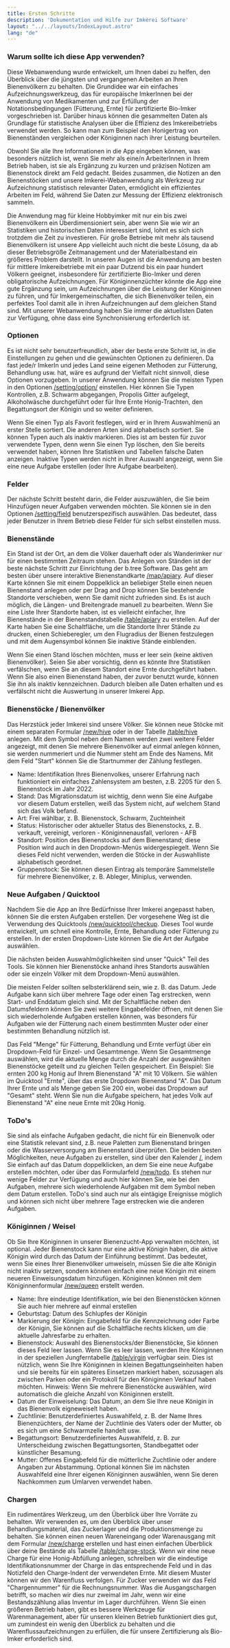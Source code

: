 ```yaml
---
title: Ersten Schritte
description: 'Dokumentation und Hilfe zur Imkerei Software'
layout: "../../layouts/IndexLayout.astro"
lang: "de"
---
```


### Warum sollte ich diese App verwenden?

Diese Webanwendung wurde entwickelt, um Ihnen dabei zu helfen, den Überblick über die jüngsten und vergangenen Arbeiten an Ihren Bienenvölkern zu behalten. Die Grundidee war ein einfaches Aufzeichnungswerkzeug, das für europäische ImkerInnen bei der Anwendung von Medikamenten und zur Erfüllung der Notationsbedingungen (Fütterung, Ernte) für zertifizierte Bio-Imker vorgeschrieben ist. Darüber hinaus können die gesammelten Daten als Grundlage für statistische Analysen über die Effizienz des Imkereibetriebs verwendet werden. So kann man zum Beispiel den Honigertrag von Bienenständen vergleichen oder Königinnen nach ihrer Leistung beurteilen.

Obwohl Sie alle Ihre Informationen in die App eingeben können, was besonders nützlich ist, wenn Sie mehr als eine/n ArbeiterInnen in Ihrem Betrieb haben, ist sie als Ergänzung zu kurzen und präzisen Notizen am Bienenstock direkt am Feld gedacht. Beides zusammen, die Notizen an den Bienenstöcken und unsere Imkerei-Webanwendung als Werkzeug zur Aufzeichnung statistisch relevanter Daten, ermöglicht ein effizientes Arbeiten im Feld, während Sie Daten zur Messung der Effizienz elektronisch sammeln.

Die Anwendung mag für kleine Hobbyimker mit nur ein bis zwei Bienenvölkern ein Überdimensioniert sein, aber wenn Sie wie wir an Statistiken und historischen Daten interessiert sind, lohnt es sich sich trotzdem die Zeit zu investieren. Für große Betriebe mit mehr als tausend Bienenvölkern ist unsere App vielleicht auch nicht die beste Lösung, da ab dieser Betriebsgröße Zeitmanagement und der Materialbestand ein größeres Problem darstellt. In unseren Augen ist die Anwendung am besten für mittlere Imkereibetriebe mit ein paar Dutzend bis ein paar hundert Völkern geeignet, insbesondere für zertifizierte Bio-Imker und deren obligatorische Aufzeichnungen. Für Königinnenzüchter könnte die App eine gute Ergänzung sein, um Aufzeichnungen über die Leistung der Königinnen zu führen, und für Imkergemeinschaften, die sich Bienenvölker teilen, ein perfektes Tool damit alle in ihren Aufzeichnungen auf dem gleichen Stand sind. Mit unserer Webanwendung haben Sie immer die aktuellsten Daten zur Verfügung, ohne dass eine Synchronisierung erforderlich ist.

### Optionen

Es ist nicht sehr benutzerfreundlich, aber der beste erste Schritt ist, in die Einstellungen zu gehen und die gewünschten Optionen zu definieren. Da fast jede/r ImkerIn und jedes Land seine eigenen Methoden zur Fütterung, Behandlung usw. hat, wäre es aufgrund der Vielfalt nicht sinnvoll, diese Optionen vorzugeben. In unserer Anwendung können Sie die meisten Typen in den Optionen [/setting/option/](https://app.btree.at/setting/option/checkup_types) einstellen. Hier können Sie Typen Kontrollen, z.B. Schwarm abgegangen, Propolis Gitter aufgelegt, Alkoholwäsche durchgeführt oder für Ihre Ernte Honig-Trachten, den Begattungsort der Königin und so weiter definieren.

Wenn Sie einen Typ als Favorit festlegen, wird er in Ihrem Auswahlmenü an erster Stelle sortiert. Die anderen Arten sind alphabetisch sortiert. Sie können Typen auch als inaktiv markieren. Dies ist am besten für zuvor verwendete Typen, denn wenn Sie einen Typ löschen, den Sie bereits verwendet haben, können Ihre Statistiken und Tabellen falsche Daten anzeigen. Inaktive Typen werden nicht in Ihrer Auswahl angezeigt, wenn Sie eine neue Aufgabe erstellen (oder Ihre Aufgabe bearbeiten).

### Felder

Der nächste Schritt besteht darin, die Felder auszuwählen, die Sie beim Hinzufügen neuer Aufgaben verwenden möchten. Sie können sie in den Optionen [/setting/field](https://app.btree.at/setting/field) benutzerspezifisch auswählen. Das bedeutet, dass jeder Benutzer in Ihrem Betrieb diese Felder für sich selbst einstellen muss.

### Bienenstände

Ein Stand ist der Ort, an dem die Völker dauerhaft oder als Wanderimker nur für einen bestimmten Zeitraum stehen. Das Anlegen von Ständen ist der beste nächste Schritt zur Einrichtung der b.tree Software. Das geht am besten über unsere interaktive Bienenstandkarte [/map/apiary](https://app.btree.at/map/apiary). Auf dieser Karte können Sie mit einem Doppelklick an beliebiger Stelle einen neuen Bienenstand anlegen oder per Drag and Drop können Sie bestehende Standorte verschieben, wenn Sie damit nicht zufrieden sind. Es ist auch möglich, die Längen- und Breitengrade manuell zu bearbeiten. Wenn Sie eine Liste Ihrer Standorte haben, ist es vielleicht einfacher, Ihre Bienenstände in der Bienenstandstabelle [/table/apiary](https://app.btree.at/table/apiary) zu erstellen. Auf der Karte haben Sie eine Schaltfläche, um die Standorte Ihrer Stände zu drucken, einen Schieberegler, um den Flugradius der Bienen festzulegen und mit dem Augensymbol können Sie inaktive Stände einblenden.

Wenn Sie einen Stand löschen möchten, muss er leer sein (keine aktiven Bienenvölker). Seien Sie aber vorsichtig, denn es könnte Ihre Statistiken verfälschen, wenn Sie an diesem Standort eine Ernte durchgeführt haben. Wenn Sie also einen Bienenstand haben, der zuvor benutzt wurde, können Sie ihn als inaktiv kennzeichnen. Dadurch bleiben alle Daten erhalten und es verfälscht nicht die Auswertung in unserer Imkerei App.

### Bienenstöcke / Bienenvölker

Das Herzstück jeder Imkerei sind unsere Völker. Sie können neue Stöcke mit einem separaten Formular [/new/hive](https://app.btree.at/new/hive) oder in der Tabelle [/table/hive](https://app.btree.at/table/hive) anlegen. Mit dem Symbol neben dem Namen werden zwei weitere Felder angezeigt, mit denen Sie mehrere Bienenvölker auf einmal anlegen können, sie werden nummeriert und die Nummer steht am Ende des Namens. Mit dem Feld "Start" können Sie die Startnummer der Zählung festlegen.

- Name: Identifikation Ihres Bienenvolkes, unserer Erfahrung nach funktioniert ein einfaches Zahlensystem am besten, z.B. 2205 für den 5. Bienenstock im Jahr 2022.
- Stand: Das Migrationsdatum ist wichtig, denn wenn Sie eine Aufgabe vor diesem Datum erstellen, weiß das System nicht, auf welchem Stand sich das Volk befand.
- Art: Frei wählbar, z. B. Bienenstock, Schwarm, Zuchteinheit
- Status: Historischer oder aktueller Status des Bienenstocks, z. B. verkauft, vereinigt, verloren - Königinnenausfall, verloren - AFB
- Standort: Position des Bienenstocks auf dem Bienenstand; diese Position wird auch in den Dropdown-Menüs widergespiegelt. Wenn Sie dieses Feld nicht verwenden, werden die Stöcke in der Auswahlliste alphabetisch geordnet.
- Gruppenstock: Sie können diesen Eintrag als temporäre Sammelstelle für mehrere Bienenvölker, z. B. Ableger, Miniplus, verwenden.

### Neue Aufgaben / Quicktool

Nachdem Sie die App an Ihre Bedürfnisse Ihrer Imkerei angepasst haben, können Sie die ersten Aufgaben erstellen. Der vorgesehene Weg ist die Verwendung des Quicktools [/new/quicktool/checkup](https://app.btree.at/new/quicktool/checkup). Dieses Tool wurde entwickelt, um schnell eine Kontrolle, Ernte, Behandlung oder Fütterung zu erstellen. In der ersten Dropdown-Liste können Sie die Art der Aufgabe auswählen.

Die nächsten beiden Auswahlmöglichkeiten sind unser "Quick" Teil des Tools. Sie können hier Bienenstöcke anhand ihres Standorts auswählen oder sie einzeln Völker mit dem Dropdown-Menü auswählen.

Die meisten Felder sollten selbsterklärend sein, wie z. B. das Datum. Jede Aufgabe kann sich über mehrere Tage oder einen Tag erstrecken, wenn Start- und Enddatum gleich sind. Mit der Schaltfläche neben den Datumsfeldern können Sie zwei weitere Eingabefelder öffnen, mit denen Sie sich wiederholende Aufgaben erstellen können, was besonders für Aufgaben wie der Fütterung nach einem bestimmten Muster oder einer bestimmten Behandlung nützlich ist.

Das Feld "Menge" für Fütterung, Behandlung und Ernte verfügt über ein Dropdown-Feld für Einzel- und Gesamtmenge. Wenn Sie Gesamtmenge auswählen, wird die aktuelle Menge durch die Anzahl der ausgewählten Bienenstöcke geteilt und zu gleichen Teilen gespeichert. Ein Beispiel: Sie ernten 200 kg Honig auf Ihrem Bienenstand "A" mit 10 Völkern. Sie wählen im Quicktool "Ernte", über das erste Dropdown Bienenstand "A". Das Datum Ihrer Ernte und als Menge geben Sie 200 ein, wobei das Dropdown auf "Gesamt" steht. Wenn Sie nun die Aufgabe speichern, hat jedes Volk auf Bienenstand "A" eine neue Ernte mit 20kg Honig.

### ToDo's

Sie sind als einfache Aufgaben gedacht, die nicht für ein Bienenvolk oder eine Statistik relevant sind, z.B. neue Paletten zum Bienenstand bringen oder die Wasserversorgung am Bienenstand überprüfen. Die beiden besten Möglichkeiten, neue Aufgaben zu erstellen, sind über den Kalender [/](https://app.btree.at/), indem Sie einfach auf das Datum doppelklicken, an dem Sie eine neue Aufgabe erstellen möchten, oder über das Formularfeld [/new/todo](https://app.btree.at/new/todo). Es stehen nur wenige Felder zur Verfügung und auch hier können Sie, wie bei den Aufgaben, mehrere sich wiederholende Aufgaben mit dem Symbol neben dem Datum erstellen. ToDo's sind auch nur als eintägige Ereignisse möglich und können sich nicht über mehrere Tage erstrecken wie die anderen Aufgaben.

### Königinnen / Weisel

Ob Sie Ihre Königinnen in unserer Bienenzucht-App verwalten möchten, ist optional. Jeder Bienenstock kann nur eine aktive Königin haben, die aktive Königin wird durch das Datum der Einführung bestimmt. Das bedeutet, wenn Sie eines Ihrer Bienenvölker umweiseln, müssen Sie die alte Königin nicht inaktiv setzen, sondern können einfach eine neue Königin mit einem neueren Einweisungsdatum hinzufügen. Königinnen können mit dem Königinnenformular [/new/queen](https://app.btree.at/new/queen) erstellt werden.

- Name: Ihre eindeutige Identifikation, wie bei den Bienenstöcken können Sie auch hier mehrere auf einmal erstellen
- Geburtstag: Datum des Schlupfes der Königin
- Markierung der Königin: Eingabefeld für die Kennzeichnung oder Farbe der Königin, Sie können auf die Schaltfläche rechts klicken, um die aktuelle Jahresfarbe zu erhalten.
- Bienenstock: Auswahl des Bienenstocks/der Bienenstöcke, Sie können dieses Feld leer lassen. Wenn Sie es leer lassen, werden Ihre Königinnen in der speziellen Jungferntabelle [/table/virgin](https://app.btree.at/table/virgin) verfügbar sein. Dies ist nützlich, wenn Sie Ihre Königinnen in kleinen Begattungseinheiten haben und sie bereits für ein späteres Einsetzen markiert haben, sozusagen als zwischen Parken oder ein Protokoll für den Königinnen Verkauf haben möchten. Hinweis: Wenn Sie mehrere Bienenstöcke auswählen, wird automatisch die gleiche Anzahl von Königinnen erstellt.
- Datum der Einweiselung: Das Datum, an dem Sie Ihre neue Königin in das Bienenvolk eigneweiselt haben.
- Zuchtlinie: Benutzerdefiniertes Auswahlfeld, z. B. der Name Ihres Bienenzüchters, der Name der Zuchtlinie des Vaters oder der Mutter, ob es sich um eine Schwarmzelle handelt usw.
- Begattungsort: Benutzerdefiniertes Auswahlfeld, z. B. zur Unterscheidung zwischen Begattungsorten, Standbegattet oder künstlicher Besamung.
- Mutter: Offenes Eingabefeld für die mütterliche Zuchtlinie oder andere Angaben zur Abstammung. Optional können Sie im nächsten Auswahlfeld eine Ihrer eigenen Königinnen auswählen, wenn Sie deren Nachkommen zum Umlarven verwendet haben.

### Chargen

Ein rudimentäres Werkzeug, um den Überblick über Ihre Vorräte zu behalten. Wir verwenden es, um den Überblick über unser Behandlungsmaterial, das Zuckerlager und die Produktionsmenge zu behalten. Sie können einen neuen Wareneingang oder Warenausgang mit dem Formular [/new/charge](https://app.btree.at/new/charge) erstellen und hast einen einfachen Überblick über deine Bestände als Tabelle [/table/charge-stock](https://app.btree.at/table/charge-stock). Wenn wir eine neue Charge für eine Honig-Abfüllung anlegen, schreiben wir die eindeutige Identifikationsnummer der Charge in das entsprechende Feld und in das Notizfeld den Charge-Indent der verwendeten Ernte. Mit diesem Muster können wir den Warenfluss verfolgen. Für Zucker verwenden wir das Feld "Chargennummer" für die Rechnungsnummer. Was die Ausgangschargen betrifft, so machen wir dies nur zweimal im Jahr, wenn wir eine Bestandszählung alias Inventur im Lager durchführen. Wenn Sie einen größeren Betrieb haben, gibt es bessere Werkzeuge für Warenmanagement, aber für unseren kleinen Betrieb funktioniert dies gut, um zumindest ein wenig den Überblick zu behalten und die Warenflussaufzeichnungen zu erfüllen, die für unsere Zertifizierung als Bio-Imker erforderlich sind.
